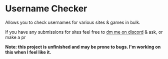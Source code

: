 # Username Checker
Allows you to check usernames for various sites & games in bulk.

If you have any submissions for sites feel free to [dm me on discord](https://discord.gg/bXbyu4xC) & ask, or make a pr

**Note: this project is unfinished and may be prone to bugs. I'm working on this when I feel like it.**
